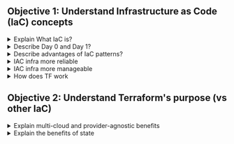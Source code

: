 ## Objective 1: Understand Infrastructure as Code (IaC) concepts

<details><summary>Explain What IaC is?</summary>
<p>
Allow you to manage infra using config files. You can build, change, and manage infra in safe and consistent way. You do this by defining resource configs.

HashiCorp Terraform is an infrastructure as code tool that lets you define both cloud and on-prem resources in human-readable configuration files that you can version, reuse, and share. You can then use a consistent workflow to provision and manage all of your infrastructure throughout its lifecycle. Terraform can manage low-level components like compute, storage, and networking resources, as well as high-level components like DNS entries and SaaS features.
</details>

<details><summary>Describe Day 0 and Day 1?</summary>
 <p>
  - Can be applied throughout the infrastructure lifecycle, both on the initial and life of the infra. Day 0 and Day1 
<p>
  - IAC in private or public cloud.nTF include libraries of providers and modules that make it easy to write and provision infra. If we need to apply Day 1 configs, then code can use chef/ansible etc. 
  - Day 0 : Initial Build 
  - Day 1 : OS and application config you apply after the initial build. Includes OS updates, patches, app config. 
</details>

<details><summary>Describe advantages of IaC patterns?</summary>
<p>

- (Manage) TF can manage infra on multiple cloud platforms. Plugins called providers let TF interact with other services using API. 

- (Automate) TF is human readable and declarative to help standardize workflow. TF config describe the desired end-state you want.

- (Track) TF state file allow you to track resource changes throughout deployment and acts as source of truth. TF uses state file to determine changes made to your infra. 

- (Collaborate) TF can commit configs to version control to safely contribute on infra. TFC is used to securely share state file with your team. TFC can connect to VCS (version control system) allowing you to auto propose when you commit.

- (Standardize) TF support reusable config component called modules, that define configurable collection of infra. Iac makes changes idempotent. The result will always be the same since the same code is being applied 
</details>

<details><summary> IAC infra more reliable </summary>
<p>

We can test and review the code before it’s applied to target environments. Once ready to use, we apply that code via automation. Code is checked into version control system, we can review how infra evolve over time. 
Idempotent from IAC ensures result will be the same, no matter if same code applied multiple times.
</details>

<details><summary> IAC infra more manageable </summary>
<p>
During execute, TF will examine current state of infra. Determine differences between current state and revised desired state. Indicates the necessary changes that need to be applied. When approved, only necessary changes will be applied. 
</details>

<details><summary>How does TF work </summary>
<p>
TF creates and manages resources on cloud and other platforms through application programming interfaces (API). 
Core TF workflow:
	- Write: Define infra resources in config files
	- Plan: Review changes TF will make to your infra 
	- Apply: TF provisions your infra in the correct order and updates state file
</details>

## Objective 2: Understand Terraform's purpose (vs other IaC)
<details><summary>Explain multi-cloud and provider-agnostic benefits</summary>
<p>
TF can use same workflow to manage multiple providers and handle cross-cloud dependencies. Simplifies management and orchestration for large scale infras. This means in the event of failure there is a more graceful recovery of a region or provider. 
<p>
TF use cases <p>
Application deployment, scaling and monitoring tools <br>
Use TF to deploy, release, scale, monitor multi-tier applications. TF allows you to manage resources in each tier together and auto handle dependencies between tiers.

Self service cluster <br>
Use TF to build self service infra model that lets teams manage their own infra independently. TF modules can be used to codify standards for deploying and managing services. 

Policy compliance and management  <br>
Use sentinel to automatically enforce compliance and governance policies before TF make infra changes. Sentinel available with TFC team and governance tier. 

PaaS application setup <br>
Some platform vendors allow you to create web apps and attach add-ons. TF can codify the setup required for these PaaS setups.

Software defined networking <br>
TF can interact with SDNs to auto configure network according to the app requirements. 
Kubernetes <br>

Open source workload scheduler for containerized applications. TF can both deploy and manage its resources (pods, deployments, services). 

Parallel environments <br>
TF allows you to rapidly spin up and decomm infra for dev / test / QA / prod. Can create disposable environments as needed, also cost efficient. 

Software demos <br>
TF to create, provision, bootstrap demo on different cloud providers. Allow user to try software on own infra.
</details>

<details><summary>Explain the benefits of state	</summary>
<p>
State is necessary for TF to function. Purpose of state file. <p>

**Mapping to real world**<br>
TF requires database to map config to real world. IE: a resource like `aws_instance` maps to an actual ec2 instance `i-123abcd`
Cannot use tags because note all resources support tags, and not all cloud providers support tags. TF uses its own state structure to map resources to real world.

**Metadata** <br>
TF must also track metadata, like resource dependencies. When we delete resource from config, TF must know how to delete from remote system. 
To ensure correct operation, TF retains copy of most recent set of dependencies within state.

**Performance** <br>
TF store cache of attribute values for all resources in state. Done only as a performance improvement.
When running `terraform plan`, TF must know current state of resources, in order to determine the changes it needs to make - per the desired config.
- Small infras, TF can query providers and sync latest attributes from all resources. This is default for TF: every plan and apply.
- Large infras, TF querying every resource is too slow. Users can use `-refresh=false` flag and `-target` flag to work around this. In this case, the cached state is treated as source of truth.

**Syncing**  <br>
Default config, TF stores state in a file in current working directory. 
As team grows, *Remote state* is the recommended solution. TF can use remote locking as a measure to avoid multiple users from running TF at the same time. Also to make sure that each TF run begins with the most recent updated state.

</details>
